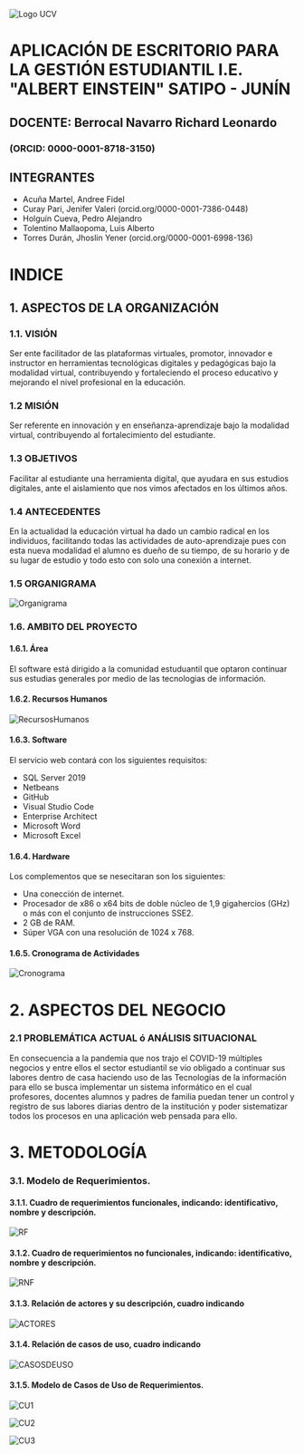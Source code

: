 ![Logo UCV](https://ucv.blackboard.com/branding/_1_1/loginLogo/CustomLoginLogo.png?m=k9sq4hbz)


# APLICACIÓN DE ESCRITORIO PARA LA GESTIÓN ESTUDIANTIL I.E. "ALBERT EINSTEIN" SATIPO - JUNÍN

## DOCENTE: Berrocal Navarro Richard Leonardo 

### (ORCID: 0000-0001-8718-3150)

## INTEGRANTES 
+ Acuña Martel, Andree Fidel
+ Curay Pari, Jenifer Valeri (orcid.org/0000-0001-7386-0448)
+ Holguín Cueva, Pedro Alejandro
+ Tolentino Mallaopoma, Luis Alberto
+ Torres Durán, Jhoslin Yener (orcid.org/0000-0001-6998-136) 

# INDICE
## 1. ASPECTOS DE LA ORGANIZACIÓN

### 1.1.  VISIÓN 


Ser ente facilitador de las plataformas virtuales, promotor, innovador e instructor en herramientas tecnológicas digitales y pedagógicas bajo la modalidad virtual, contribuyendo y fortaleciendo el proceso educativo y mejorando el nivel profesional en la educación.
### 1.2  MISIÓN


Ser referente en innovación y en enseñanza-aprendizaje bajo la modalidad virtual, contribuyendo al fortalecimiento del estudiante.
### 	1.3   OBJETIVOS


Facilitar al estudiante una herramienta digital, que ayudara en sus estudios digitales, ante el aislamiento que nos vimos afectados en los últimos años.
### 	1.4   ANTECEDENTES


En la actualidad la educación virtual ha dado un cambio radical en los individuos, facilitando todas las actividades de auto-aprendizaje pues con esta nueva modalidad el alumno es dueño de su tiempo, de su horario y de su lugar de estudio y todo esto con solo una conexión a internet.
### 	1.5   ORGANIGRAMA 

![Organigrama](https://dragon.online-convert.com/es/download-file/9a5d06fd-b645-4759-aa7d-9d8541c16b2a/bfcf57d8-c268-45a5-8b9d-7b2486ca3ae5?qr=true)
### 1.6. AMBITO DEL PROYECTO 

   #### 1.6.1. Área 
  El software está dirigido a la comunidad estuduantil que optaron continuar sus estudias generales por medio de las tecnologias de información.


   #### 1.6.2. Recursos Humanos 

   ![RecursosHumanos](https://dragon.online-convert.com/es/download-file/9916b4fa-9267-452d-8bfe-f6478156fb7a/2aef1d41-1ee2-4acf-93d6-fdfe89ea50cd?qr=true)


   #### 1.6.3. Software 

  El servicio web  contará con los siguientes requisitos:
*	SQL Server 2019
* Netbeans
*	GitHub
*	Visual Studio Code
* Enterprise Architect
*	Microsoft Word
*	Microsoft Excel


   #### 1.6.4. Hardware 

  Los complementos que se nesecitaran son los siguientes:
  * Una conección de internet.
  * Procesador de x86 o x64 bits de doble núcleo de 1,9 gigahercios (GHz) o más con el conjunto de instrucciones SSE2.
  * 2 GB de RAM.
  * Súper VGA con una resolución de 1024 x 768.
   #### 1.6.5. Cronograma de Actividades 

   ![Cronograma](https://dragon.online-convert.com/es/download-file/bbc7ffa0-8573-4058-98d0-aa37690ff899/f33e3bd5-7d90-497a-993b-7ebe7181284e?qr=true)


    
    
  # 2.	ASPECTOS DEL NEGOCIO

###	2.1 PROBLEMÁTICA ACTUAL ó ANÁLISIS SITUACIONAL


En consecuencia a la pandemia que nos trajo el COVID-19 múltiples negocios y entre ellos el sector estudiantil
se vio obligado a continuar sus labores dentro de casa haciendo uso de las Tecnologías de la información para ello
se busca implementar un sistema informático en el cual profesores, docentes alumnos y padres de familia puedan tener
un control y registro de sus labores diarias dentro de la institución y poder sistematizar todos los procesos en una aplicación 
web pensada para ello.

   # 3.	METODOLOGÍA

 ###  3.1. Modelo de Requerimientos.

 ####  	3.1.1.   Cuadro de requerimientos funcionales, indicando: identificativo, nombre y descripción.

![RF](https://dragon.online-convert.com/es/download-file/d38774fd-01a2-416c-a1b4-f28d422afb21/b7032e28-8718-413a-be02-c811c5fb3c39?qr=true)

 ####    3.1.2.   Cuadro de requerimientos no funcionales, indicando: identificativo, nombre y descripción.

![RNF](https://dragon.online-convert.com/es/download-file/a5f8fb5a-90cb-4e3b-a3ff-a682aa6f7abe/c54bcbe3-b45b-43fb-8d2b-cf3c523960a0?qr=true)

####     3.1.3.   Relación de actores y su descripción, cuadro indicando

![ACTORES](https://dragon.online-convert.com/es/download-file/aaa0275e-2e30-4625-ae83-e852af1626ce/98984c60-d3bb-4caa-8775-2d2959ae2df6?qr=true)


####     3.1.4.   Relación de casos de uso, cuadro indicando

![CASOSDEUSO](https://dragon.online-convert.com/es/download-file/dbff6229-e49d-4ffd-88ff-428a87b10f59/a4677210-5fc9-4765-9986-2c21a09d41c9?qr=true)

####     3.1.5.   Modelo de Casos de Uso de Requerimientos.

![CU1](https://dragon.online-convert.com/es/download-file/c5f0da54-3c54-443a-b74d-9ad480e0db3b/9dce5859-9b7e-422b-8252-608bbbaa20f5?qr=true)


![CU2](https://dragon.online-convert.com/es/download-file/e5d622e9-2fe8-482d-8a63-faea8f29513d/ee08accd-8a1a-4700-a0c4-990cfc2b8270?qr=true)


![CU3](https://dragon.online-convert.com/es/download-file/89eaf615-1113-4ba7-a755-5a34a6ef2859/9372b91f-6f21-4f9b-abf8-654f88913654?qr=true)

